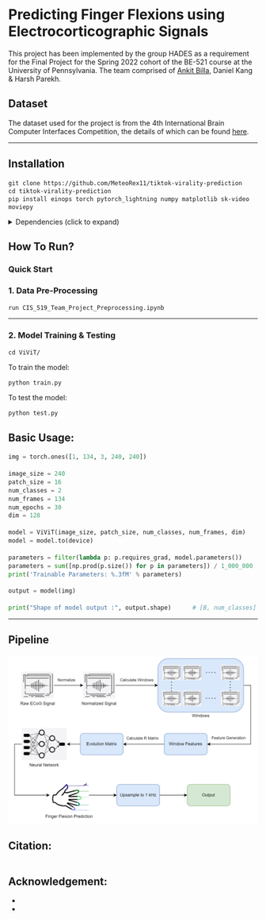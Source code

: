 # Predicting Finger Flexions using Electrocorticographic Signals

This project has been implemented by the group HADES as a requirement for the Final Project for the Spring 2022 cohort of the BE-521 course at the University of Pennsylvania. The team comprised of [Ankit Billa](https://github.com/MeteoRex11), Daniel Kang & Harsh Parekh.

## Dataset

The dataset used for the project is from the 4th International Brain Computer Interfaces Competition, the details of which can be found [here](https://www.bbci.de/competition/iv/).

---

## Installation

```
git clone https://github.com/MeteoRex11/tiktok-virality-prediction
cd tiktok-virality-prediction
pip install einops torch pytorch_lightning numpy matplotlib sk-video moviepy
```

<details>
  <summary> Dependencies (click to expand) </summary>
  
  ## Dependencies
  - pytorch
  - pytorch_lightning
  - einops
  - matplotlib
  - numpy
  - scikit-video
  - moviepy
  
</details>

## How To Run?

### Quick Start

### 1. Data Pre-Processing

```
run CIS_519_Team_Project_Preprocessing.ipynb
```

---

### 2. Model Training & Testing
```
cd ViViT/
```
To train the model: 

```
python train.py
```

To test the model: 

```
python test.py
```

## Basic Usage:
```python
img = torch.ones([1, 134, 3, 240, 240])

image_size = 240
patch_size = 16
num_classes = 2
num_frames = 134
num_epochs = 30
dim = 128

model = ViViT(image_size, patch_size, num_classes, num_frames, dim)
model = model.to(device)

parameters = filter(lambda p: p.requires_grad, model.parameters())
parameters = sum([np.prod(p.size()) for p in parameters]) / 1_000_000
print('Trainable Parameters: %.3fM' % parameters)

output = model(img)

print("Shape of model output :", output.shape)      # [B, num_classes]
```
---

## Pipeline

![](assets/framework.jpg)

## Citation:
```

```

## Acknowledgement:
* 
* 
